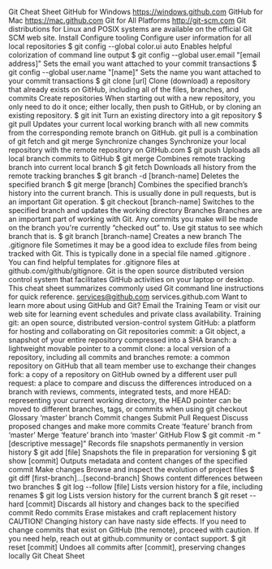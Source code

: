 Git Cheat Sheet
GitHub for Windows
https://windows.github.com
GitHub for Mac
https://mac.github.com
Git for All Platforms
http://git-scm.com
Git distributions for Linux and POSIX systems are available on
the official Git SCM web site.
Install
Configure tooling
Configure user information for all local repositories
$ git config --global color.ui auto
Enables helpful colorization of command line output
$ git config --global user.email "[email address]"
Sets the email you want attached to your commit transactions
$ git config --global user.name "[name]"
Sets the name you want attached to your commit transactions
$ git clone [url]
Clone (download) a repository that already exists on
GitHub, including all of the files, branches, and commits
Create repositories
When starting out with a new repository, you only need to do it
once; either locally, then push to GitHub, or by cloning an
existing repository.
$ git init
Turn an existing directory into a git repository
$ git pull
Updates your current local working branch with all new
commits from the corresponding remote branch on GitHub.
 git pull is a combination of git fetch and git merge
Synchronize changes
Synchronize your local repository with the remote repository
on GitHub.com
$ git push
Uploads all local branch commits to GitHub
$ git merge
Combines remote tracking branch into current local branch
$ git fetch
Downloads all history from the remote tracking branches
$ git branch -d [branch-name]
Deletes the specified branch
$ git merge [branch]
Combines the specified branch’s history into the
current branch. This is usually done in pull requests,
but is an important Git operation.
$ git checkout [branch-name]
Switches to the specified branch and updates the
working directory
Branches
Branches are an important part of working with Git. Any
commits you make will be made on the branch you're currently
“checked out” to. Use git status to see which branch that is.
$ git branch [branch-name]
Creates a new branch
The .gitignore file
Sometimes it may be a good idea to exclude files from being
tracked with Git. This is typically done in a special file named
 .gitignore . You can find helpful templates for .gitignore
files at github.com/github/gitignore.
Git is the open source distributed version control system that facilitates GitHub activities on
your laptop or desktop. This cheat sheet summarizes commonly used Git command line
instructions for quick reference.
services@github.com
services.github.com
Want to learn more about using GitHub and Git?
Email the Training Team or visit our web site for learning
event schedules and private class availability.
Training
git: an open source, distributed version-control system
GitHub: a platform for hosting and collaborating on Git repositories
commit: a Git object, a snapshot of your entire repository compressed into a SHA
branch: a lightweight movable pointer to a commit
clone: a local version of a repository, including all commits and branches
remote: a common repository on GitHub that all team member use to exchange their changes
fork: a copy of a repository on GitHub owned by a different user
pull request: a place to compare and discuss the differences introduced on a branch with reviews, comments, integrated
tests, and more
HEAD: representing your current working directory, the HEAD pointer can be moved to different branches, tags, or commits
when using git checkout
Glossary
‘master’ branch
Commit changes Submit Pull Request Discuss proposed changes
 and make more commits
Create ‘feature’ branch from ‘master’ Merge ‘feature’ branch into ‘master’
GitHub Flow
$ git commit -m "[descriptive message]"
Records file snapshots permanently in version history
$ git add [file]
Snapshots the file in preparation for versioning
$ git show [commit]
Outputs metadata and content changes of the specified commit
Make changes
Browse and inspect the evolution of project files
$ git diff [first-branch]...[second-branch]
Shows content differences between two branches
$ git log --follow [file]
Lists version history for a file, including renames
$ git log
Lists version history for the current branch
$ git reset --hard [commit]
Discards all history and changes back to the specified commit
Redo commits
Erase mistakes and craft replacement history
CAUTION! Changing history can have nasty side effects. If you
need to change commits that exist on GitHub (the remote),
proceed with caution. If you need help, reach out at
github.community or contact support.
$ git reset [commit]
Undoes all commits after [commit], preserving changes locally
Git Cheat Sheet
